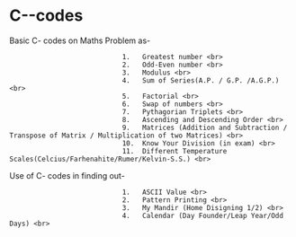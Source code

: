 # C--codes

Basic C- codes on Maths Problem as- <br>

                                1.   Greatest number <br>
                                2.   Odd-Even number <br>
                                3.   Modulus <br>
                                4.   Sum of Series(A.P. / G.P. /A.G.P.) <br>
                                5.   Factorial <br>
                                6.   Swap of numbers <br>
                                7.   Pythagorian Triplets <br>
                                8.   Ascending and Descending Order <br> 
                                9.   Matrices (Addition and Subtraction / Transpose of Matrix / Multiplication of two Matrices) <br>
                                10.  Know Your Division (in exam) <br>
                                11.  Different Temperature Scales(Celcius/Farhenahite/Rumer/Kelvin-S.S.) <br>
                                
Use of C- codes in finding out- <br>

                                1.   ASCII Value <br>
                                2.   Pattern Printing <br>
                                3.   My Mandir (Home Disigning 1/2) <br>
                                4.   Calendar (Day Founder/Leap Year/Odd Days) <br>
